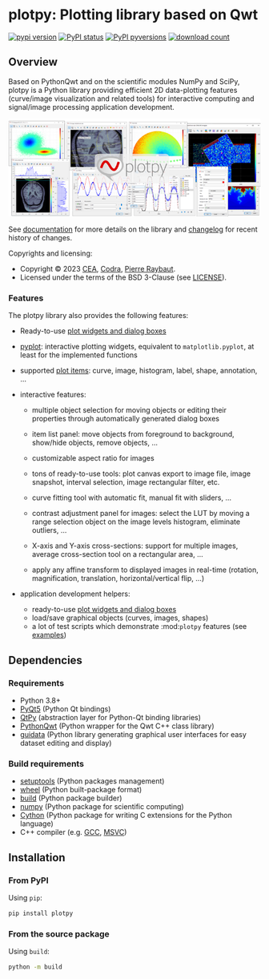 # plotpy: Plotting library based on Qwt

[![pypi version](https://img.shields.io/pypi/v/plotpy.svg)](https://pypi.org/project/plotpy/)
[![PyPI status](https://img.shields.io/pypi/status/plotpy.svg)](https://github.com/CODRA-Ingenierie-Informatique/plotpy/)
[![PyPI pyversions](https://img.shields.io/pypi/pyversions/plotpy.svg)](https://pypi.python.org/pypi/plotpy/)
[![download count](https://img.shields.io/conda/dn/conda-forge/plotpy.svg)](https://www.anaconda.com/download/)

## Overview

Based on PythonQwt and on the scientific modules NumPy and SciPy, plotpy is a
Python library providing efficient 2D data-plotting features (curve/image
visualization and related tools) for interactive computing and signal/image
processing application development.

<img src="https://raw.githubusercontent.com/CODRA-Ingenierie-Informatique/plotpy/master/doc/images/panorama.png">

See [documentation](https://plotpy.readthedocs.io/en/latest/) for more details on
the library and [changelog](CHANGELOG.md) for recent history of changes.

Copyrights and licensing:

* Copyright © 2023 [CEA](https://www.cea.fr), [Codra](https://codra.net/), [Pierre Raybaut](https://github.com/PierreRaybaut).
* Licensed under the terms of the BSD 3-Clause (see [LICENSE](LICENSE)).

### Features

The plotpy library also provides the following features:

* Ready-to-use [plot widgets and dialog boxes](https://plotpy.readthedocs.io/en/latest/features/plot/index.html)

* [pyplot](https://plotpy.readthedocs.io/en/latest/features/pyplot.html): interactive plotting widgets, equivalent to `matplotlib.pyplot`, at
  least for the implemented functions

* supported [plot items](https://plotpy.readthedocs.io/en/latest/features/items/index.html): curve, image, histogram, label, shape, annotation, ...

* interactive features:

  * multiple object selection for moving objects or editing their
    properties through automatically generated dialog boxes

  * item list panel: move objects from foreground to background,
    show/hide objects, remove objects, ...

  * customizable aspect ratio for images

  * tons of ready-to-use tools: plot canvas export to image file, image
    snapshot, interval selection, image rectangular filter, etc.

  * curve fitting tool with automatic fit, manual fit with sliders, ...

  * contrast adjustment panel for images: select the LUT by moving a range selection
    object on the image levels histogram, eliminate outliers, ...

  * X-axis and Y-axis cross-sections: support for multiple images, average
    cross-section tool on a rectangular area, ...

  * apply any affine transform to displayed images in real-time (rotation,
    magnification, translation, horizontal/vertical flip, ...)

* application development helpers:

  * ready-to-use [plot widgets and dialog boxes](https://plotpy.readthedocs.io/en/latest/features/plot/index.html)
  * load/save graphical objects (curves, images, shapes)
  * a lot of test scripts which demonstrate :mod:`plotpy` features (see [examples](https://plotpy.readthedocs.io/en/latest/intro/examples.html))

## Dependencies

### Requirements

* Python 3.8+
* [PyQt5](https://pypi.python.org/pypi/PyQt5) (Python Qt bindings)
* [QtPy](https://pypi.org/project/QtPy/) (abstraction layer for Python-Qt binding libraries)
* [PythonQwt](https://pypi.org/project/PythonQwt/) (Python wrapper for the Qwt C++ class library)
* [guidata](https://pypi.org/project/guidata/) (Python library generating graphical user interfaces for easy dataset editing and display)

### Build requirements

* [setuptools](https://pypi.org/project/setuptools/) (Python packages management)
* [wheel](https://pypi.org/project/wheel/) (Python built-package format)
* [build](https://pypi.org/project/build/) (Python package builder)
* [numpy](https://pypi.org/project/numpy/) (Python package for scientific computing)
* [Cython](https://pypi.org/project/Cython/) (Python package for writing C extensions for the Python language)
* C++ compiler (e.g. [GCC](https://gcc.gnu.org/), [MSVC](https://visualstudio.microsoft.com/vs/features/cplusplus/))

## Installation

### From PyPI

Using ``pip``:

```bash
pip install plotpy
```

### From the source package

Using ``build``:

```bash
python -m build
```
